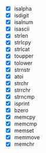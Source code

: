 -   [x] isalpha
-   [x] isdigit
-   [x] isalnum
-   [x] isascii
-   [x] strlen
-   [x] strlcpy
-   [x] strlcat
-   [x] toupper
-   [x] tolower
-   [x] strnstr
-   [x] atoi
-   [x] strchr
-   [x] strrchr
-   [x] strncmp
-   [x] isprint
-   [x] bzero
-   [x] memcpy
-   [x] memcmp
-   [x] memset
-   [x] memmove
-   [x] memchr
